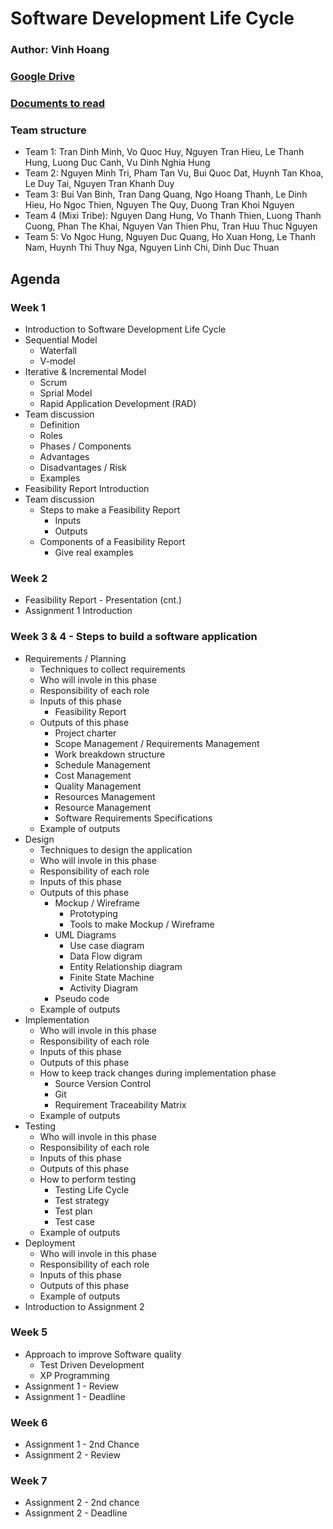 # Software Development Life Cycle

### Author: Vinh Hoang

### [Google Drive](https://drive.google.com/drive/folders/1MBZ9dvGzbMtKpoXErOmBAu2uDX7ePKHj)

### [Documents to read](Documents.md)

### Team structure

- Team 1: Tran Dinh Minh, Vo Quoc Huy, Nguyen Tran Hieu, Le Thanh Hung, Luong Duc Canh, Vu Dinh Nghia Hung
- Team 2: Nguyen Minh Tri, Pham Tan Vu, Bui Quoc Dat, Huynh Tan Khoa, Le Duy Tai, Nguyen Tran Khanh Duy
- Team 3: Bui Van Binh, Tran Dang Quang, Ngo Hoang Thanh, Le Dinh Hieu, Ho Ngoc Thien, Nguyen The Quy, Duong Tran Khoi Nguyen
- Team 4 (Mixi Tribe): Nguyen Dang Hung, Vo Thanh Thien, Luong Thanh Cuong, Phan The Khai, Nguyen Van Thien Phu, Tran Huu Thuc Nguyen
- Team 5: Vo Ngoc Hung, Nguyen Duc Quang, Ho Xuan Hong, Le Thanh Nam, Huynh Thi Thuy Nga, Nguyen Linh Chi, Dinh Duc Thuan

## Agenda

### Week 1

- Introduction to Software Development Life Cycle
- Sequential Model
  - Waterfall
  - V-model
- Iterative & Incremental Model
  - Scrum
  - Sprial Model
  - Rapid Application Development (RAD)
- Team discussion
  - Definition
  - Roles
  - Phases / Components
  - Advantages
  - Disadvantages / Risk
  - Examples
- Feasibility Report Introduction
- Team discussion
  - Steps to make a Feasibility Report
    - Inputs
    - Outputs
  - Components of a Feasibility Report
    - Give real examples

### Week 2

- Feasibility Report - Presentation (cnt.)
- Assignment 1 Introduction

### Week 3 & 4 - Steps to build a software application

- Requirements / Planning
  - Techniques to collect requirements
  - Who will invole in this phase
  - Responsibility of each role
  - Inputs of this phase
    - Feasibility Report
  - Outputs of this phase
    - Project charter
    - Scope Management / Requirements Management
    - Work breakdown structure
    - Schedule Management
    - Cost Management
    - Quality Management
    - Resources Management
    - Resource Management
    - Software Requirements Specifications
  - Example of outputs
- Design
  - Techniques to design the application
  - Who will invole in this phase
  - Responsibility of each role
  - Inputs of this phase
  - Outputs of this phase
    - Mockup / Wireframe
      - Prototyping
      - Tools to make Mockup / Wireframe
    - UML Diagrams
      - Use case diagram
      - Data Flow digram
      - Entity Relationship diagram
      - Finite State Machine
      - Activity Diagram
    - Pseudo code
  - Example of outputs
- Implementation
  - Who will invole in this phase
  - Responsibility of each role
  - Inputs of this phase
  - Outputs of this phase
  - How to keep track changes during implementation phase
    - Source Version Control
    - Git
    - Requirement Traceability Matrix
  - Example of outputs
- Testing
  - Who will invole in this phase
  - Responsibility of each role
  - Inputs of this phase
  - Outputs of this phase
  - How to perform testing
    - Testing Life Cycle
    - Test strategy
    - Test plan
    - Test case
  - Example of outputs
- Deployment
  - Who will invole in this phase
  - Responsibility of each role
  - Inputs of this phase
  - Outputs of this phase
  - Example of outputs
- Introduction to Assignment 2

### Week 5

- Approach to improve Software quality
  - Test Driven Development
  - XP Programming
- Assignment 1 - Review
- Assignment 1 - Deadline

### Week 6

- Assignment 1 - 2nd Chance
- Assignment 2 - Review

### Week 7

- Assignment 2 - 2nd chance
- Assignment 2 - Deadline
